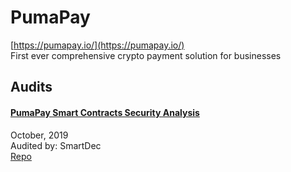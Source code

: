 
# PumaPay
  
[https://pumapay.io/](https://pumapay.io/)<br>
First ever comprehensive crypto payment solution for businesses


## Audits



#### [РumaPay Smart Contracts Security Analysis](https://blog.smartdec.net/pumapay-smart-contracts-security-analysis-fe851f293e3b)

October, 2019<br>
Audited by: SmartDec<br>
[Repo](https://github.com/pumapayio/smart-contracts/tree/5eb99b1a94d9e5d98873fb4338b97943b9821569)
      

  



